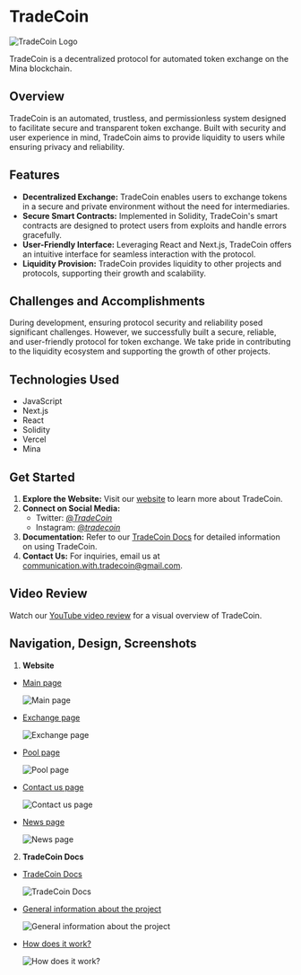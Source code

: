 # TradeCoin

![TradeCoin Logo](https://github.com/AlexFedotovqq/TradeCoin/assets/88692544/b65a958c-690e-45c3-9acd-e3624faf9620)

TradeCoin is a decentralized protocol for automated token exchange on the Mina blockchain.

## Overview

TradeCoin is an automated, trustless, and permissionless system designed to facilitate secure and transparent token exchange. Built with security and user experience in mind, TradeCoin aims to provide liquidity to users while ensuring privacy and reliability.

## Features

- **Decentralized Exchange:** TradeCoin enables users to exchange tokens in a secure and private environment without the need for intermediaries.
- **Secure Smart Contracts:** Implemented in Solidity, TradeCoin's smart contracts are designed to protect users from exploits and handle errors gracefully.
- **User-Friendly Interface:** Leveraging React and Next.js, TradeCoin offers an intuitive interface for seamless interaction with the protocol.
- **Liquidity Provision:** TradeCoin provides liquidity to other projects and protocols, supporting their growth and scalability.

## Challenges and Accomplishments

During development, ensuring protocol security and reliability posed significant challenges. However, we successfully built a secure, reliable, and user-friendly protocol for token exchange. We take pride in contributing to the liquidity ecosystem and supporting the growth of other projects.

## Technologies Used

- JavaScript
- Next.js
- React
- Solidity
- Vercel
- Mina

## Get Started

1. **Explore the Website:** Visit our [website](https://tradecoin.dev/) to learn more about TradeCoin.
2. **Connect on Social Media:**
   - Twitter: [@_TradeCoin_](https://twitter.com/_TradeCoin_)
   - Instagram: [@_tradecoin_](https://www.instagram.com/_tradecoin_/)
3. **Documentation:** Refer to our [TradeCoin Docs](https://alexfedotovqq.github.io/DocsTradeCoin/#/) for detailed information on using TradeCoin.
4. **Contact Us:** For inquiries, email us at communication.with.tradecoin@gmail.com.

## Video Review

Watch our [YouTube video review](http://youtu.be/4Ft4wfPhjNw) for a visual overview of TradeCoin.

## Navigation, Design, Screenshots
1. **Website**
- [Main page](https://tradecoin.dev/)
  
  ![Main page](https://github.com/AlexFedotovqq/TradeCoin/assets/88692544/a8730d3b-507a-4b59-9db2-209473a42e4a)

- [Exchange page](https://tradecoin.dev/exchange)
  
  ![Exchange page](https://github.com/AlexFedotovqq/TradeCoin/assets/88692544/c8e3d97d-eb17-458c-a271-6f0165fb5d3f)

- [Pool page](https://tradecoin.dev/pool)
  
  ![Pool page](https://github.com/AlexFedotovqq/TradeCoin/assets/88692544/fda96cd5-16d4-46be-ac97-4bae57496377)

- [Contact us page](https://tradecoin.dev/contact)
  
  ![Contact us page](https://github.com/AlexFedotovqq/TradeCoin/assets/88692544/7ad4dcf5-16eb-44c7-b81d-39ca03a805d9)

- [News page](https://tradecoin.dev/news)
  
  ![News page](https://github.com/AlexFedotovqq/TradeCoin/assets/88692544/f297c163-8ce7-4a18-b98e-480b769fa92f)

2. **TradeCoin Docs**
- [TradeCoin Docs](https://alexfedotovqq.github.io/DocsTradeCoin/#/)
  
  ![TradeCoin Docs](https://github.com/AlexFedotovqq/TradeCoin/assets/88692544/cc0e20e3-87c4-4e37-adb0-37f813811425)

- [General information about the project](https://alexfedotovqq.github.io/DocsTradeCoin/#/README)
  
  ![General information about the project](https://github.com/AlexFedotovqq/TradeCoin/assets/88692544/3236cd24-304f-450b-b730-e19f6584463c)

- [How does it work?](https://alexfedotovqq.github.io/DocsTradeCoin/#/./howdoesitwork/how-does-it-work)
  
  ![How does it work?](https://github.com/AlexFedotovqq/TradeCoin/assets/88692544/5f87b3a7-c76d-402d-8feb-82ec9ad7e14f)

